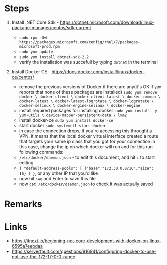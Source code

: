 
# Steps
1. Install .NET Core Sdk - https://dotnet.microsoft.com/download/linux-package-manager/centos/sdk-current
    - ``sudo rpm -Uvh https://packages.microsoft.com/config/rhel/7/packages-microsoft-prod.rpm``
    - ``sudo yum update``
    - ``sudo yum install dotnet-sdk-2.2``
    - verify the installation was succefull by typing ``dotnet`` in the terminal
    
2. Install Docker CE - https://docs.docker.com/install/linux/docker-ce/centos/
    - remove the previous versions of Docker if there are any(it's OK if `yum` reports that none of these packages are installed) ``sudo yum remove docker \
                  docker-client \
                  docker-client-latest \
                  docker-common \
                  docker-latest \
                  docker-latest-logrotate \
                  docker-logrotate \
                  docker-selinux \
                  docker-engine-selinux \
                  docker-engine``
    - install required packages for installing docker ``sudo yum install -y yum-utils \ device-mapper-persistent-data \ lvm2``
    - install docker-ce ``sudo yum install docker-ce``
    - start docker ``sudo systemctl start docker``
    - in case the connection drops, if you're accessing this throught a VPN, it means that the local docker virtual interface created a route that targets your same ip class that you got for your connection
    in this case, change the ip on which docker will run and for this run following commands:
    - ``/etc/docker/daemon.json`` - to edit this document, and hit ``i`` to start editing
    - ``{ "default-address-pools": [ {"base":"172.30.0.0/16","size": 16} ] }``, or any other IP that you'd like
    - now hit ``:wq`` and Enter to save this file
    - now ``cat /etc/docker/daemon.json`` to check it was actually saved
    
    

    
# Remarks

# Links
- https://itnext.io/beginning-net-core-development-with-docker-on-linux-6595a7eebdaa
- https://serverfault.com/questions/916941/configuring-docker-to-use-not-use-the-172-17-0-0-range
